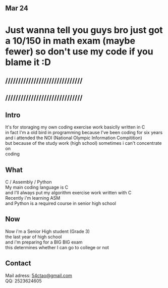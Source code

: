 ## Mar 24 
<h1>
Just wanna tell you guys bro just got a 10/150 in  
math exam (maybe fewer) so don't use my code if you blame it  
:D  
</h1>

## //////////////////////////////
## //////////////////////////////

## Intro
It's for storaging my own coding exercise work basiclly written in C  
in fact I'm a old bird in programming because I've been coding for six years  
and i attended the NOI (National Olympic Information Compitition)  
but because of the study work (high school) sometimes i can't concentrate on  
coding  
  
## What
C / Assembly / Python  
My main coding language is C  
and I'll always put my algorithm exercise work written with C  
Recently i'm learning ASM  
and Python is a required course in senior high school  
  
## Now
Now i'm a Senior High student (Grade 3)  
the last year of high school  
and i'm preparing for a BIG BIG exam  
this determines whether I can go to college or not  
  
## Contact
Mail adress: 54ctao@gmail.com  
QQ: 2523624605  
